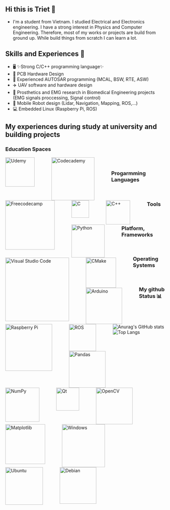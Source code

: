 ## Hi this is Triet 👋
- I'm a student from Vietnam. I studied Electrical and Electronics engineering. I have a strong interest in Physics and Computer Engineering. Therefore, most of my works or projects are build from ground up. While build things from scratch I can learn a lot.
## Skills and Experiences 📖
  - 🖥️ ✨Strong C/C++ programming language✨
  - 🔬 PCB Hardware Design 
  - 🚗 Experienced AUTOSAR programming (MCAL, BSW, RTE, ASW)
  - ✈️ UAV software and hardware design
  - 🦾 Prosthetics and EMG research in Biomedical Engineering projects (EMG signals proccessing, Signal control)
  - 🤖 Mobile Robot design (Lidar, Navigation, Mapping, ROS,...)
  - 💻 Embedded Linux (Raspberry Pi, ROS)
## My experiences during study at university and building projects 
### Education Spaces 
<img align="left" alt="Udemy" width="92px" style="padding-right:50px;" src="https://img.shields.io/badge/Udemy-A435F0?style=for-the-badge&logo=Udemy&logoColor=white"/>
<img align="left" alt="Codecademy" width="135px" style="padding-right:50px;" src="https://img.shields.io/badge/Codecademy-FFF0E5?style=for-the-badge&logo=codecademy&logoColor=1F243A"/>
<img align="left" alt="Freecodecamp" width="155px" style="padding-right:50px;" src="https://img.shields.io/badge/Freecodecamp-%23123.svg?&style=for-the-badge&logo=freecodecamp&logoColor=green"/>
<br/>

### Progarmming Languages
<img align="left" alt="C" width="55px" style="padding-right:50px;" src="https://img.shields.io/badge/c-%2300599C.svg?style=for-the-badge&logo=c&logoColor=white"/>
<img align="left" alt="C++" width="76px" style="padding-right:50px;" src="https://img.shields.io/badge/c++-%2300599C.svg?style=for-the-badge&logo=c%2B%2B&logoColor=white"/>
<img align="left" alt="Python" width="104px" style="padding-right:50px;" src="https://img.shields.io/badge/python-3670A0?style=for-the-badge&logo=python&logoColor=ffdd54"/>
<br/>

### Tools
<img align="left" alt="Visual Studio Code" width="200px" style="padding-right:50px;" src="https://img.shields.io/badge/Visual%20Studio%20Code-0078d7.svg?style=for-the-badge&logo=visual-studio-code&logoColor=white"/>
<img align="left" alt="CMake" width="95px" style="padding-right:50px;" src="https://img.shields.io/badge/CMake-%23008FBA.svg?style=for-the-badge&logo=cmake&logoColor=white"/>
<img align="left" alt="Arduino" width="114px" style="padding-right:50px;" src="https://img.shields.io/badge/-Arduino-00979D?style=for-the-badge&logo=Arduino&logoColor=white"/>
<img align="left" alt="Raspberry Pi" width="147px" style="padding-right:50px;" src="https://img.shields.io/badge/-RaspberryPi-C51A4A?style=for-the-badge&logo=Raspberry-Pi"/>
<br/>

### Platform, Frameworks
<img align="left" alt="ROS" width="85px" style="padding-right:50px;" src="https://img.shields.io/badge/ros-%230A0FF9.svg?style=for-the-badge&logo=ros&logoColor=white"/>
<img align="left" alt="Pandas" width="115px" style="padding-right:50px;" src="https://img.shields.io/badge/pandas-%23150458.svg?style=for-the-badge&logo=pandas&logoColor=white"/>
<img align="left" alt="NumPy" width="107px" style="padding-right:50px;" src="https://img.shields.io/badge/numpy-%23013243.svg?style=for-the-badge&logo=numpy&logoColor=white"/>
<img align="left" alt="Qt" width="72px" style="padding-right:50px;" src="https://img.shields.io/badge/Qt-%23217346.svg?style=for-the-badge&logo=Qt&logoColor=white"/>
<img align="left" alt="OpenCV" width="115px" style="padding-right:50px;" src="https://img.shields.io/badge/opencv-%23white.svg?style=for-the-badge&logo=opencv&logoColor=white"/>
<img align="left" alt="Matplotlib" width="125px" style="padding-right:50px;" src="https://img.shields.io/badge/Matplotlib-%23ffffff.svg?style=for-the-badge&logo=Matplotlib&logoColor=black"/>

<br/>

### Operating Systems
<img align="left" alt="Windows" width="135px" style="padding-right:50px;" src="https://img.shields.io/badge/Windows-0078D6?style=for-the-badge&logo=windows&logoColor=white"/>
<img align="left" alt="Ubuntu" width="118px" style="padding-right:50px;" src="https://img.shields.io/badge/Ubuntu-E95420?style=for-the-badge&logo=ubuntu&logoColor=white"/>
<img align="left" alt="Debian" width="115px" style="padding-right:50px;" src="https://img.shields.io/badge/Debian-D70A53?style=for-the-badge&logo=debian&logoColor=white"/>
<br/>

### My github Status 📊
![Anurag's GitHub stats](https://github-readme-stats.vercel.app/api?username=trietmt9&show_icons=true&theme=tokyonight)
![Top Langs](https://github-readme-stats.vercel.app/api/top-langs/?username=trietmt9&layout=compact)

